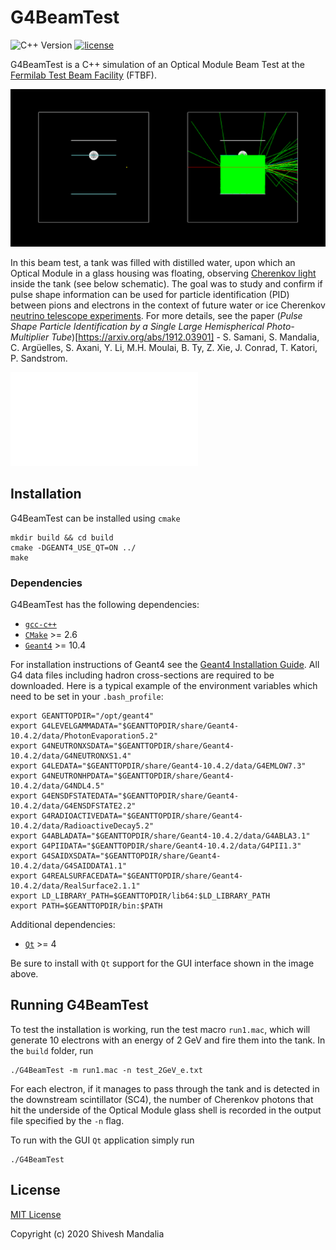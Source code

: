 # G4BeamTest

![C++ Version](https://img.shields.io/badge/c++-98+-green.svg)
[![license](https://img.shields.io/github/license/ShiveshM/G4BeamTest 'license')](https://github.com/ShiveshM/G4BeamTest/blob/master/LICENSE)

G4BeamTest is a C++ simulation of an Optical Module Beam Test at the [Fermilab
Test Beam Facility](https://ftbf.fnal.gov/) (FTBF).

![G4BeamTest Logo](logo.png)

In this beam test, a tank was filled with distilled water, upon which an Optical Module in a glass housing was floating, observing [Cherenkov light](https://icecube.wisc.edu/science/icecube/detector) inside the tank (see below schematic). The goal was to study and confirm if pulse shape information can be used for particle identification (PID) between pions and electrons in the context of future water or ice Cherenkov [neutrino telescope experiments](https://icecube.wisc.edu/). For more details, see the paper (*Pulse Shape Particle Identification by a Single Large Hemispherical Photo-Multiplier Tube*)[https://arxiv.org/abs/1912.03901] - S. Samani, S. Mandalia, C. Argüelles, S. Axani, Y. Li, M.H. Moulai, B. Ty, Z. Xie, J. Conrad, T. Katori, P. Sandstrom.

![Beam Test Schematic](beamtest.pdf)

## Installation
G4BeamTest can be installed using `cmake`
```
mkdir build && cd build
cmake -DGEANT4_USE_QT=ON ../
make
```

### Dependencies

G4BeamTest has the following dependencies:
* [`gcc-c++`](https://gcc.gnu.org/)
* [`CMake`](https://cmake.org/) >= 2.6
* [`Geant4`](https://geant4.web.cern.ch/) >= 10.4

For installation instructions of Geant4 see the [Geant4
Installation
Guide](https://geant4-userdoc.web.cern.ch/geant4-userdoc/UsersGuides/InstallationGuide/html/).
All G4 data files including hadron cross-sections are required to be
downloaded. Here is a typical example of the environment variables which need
to be set in your `.bash_profile`:
```
export GEANTTOPDIR="/opt/geant4"
export G4LEVELGAMMADATA="$GEANTTOPDIR/share/Geant4-10.4.2/data/PhotonEvaporation5.2"
export G4NEUTRONXSDATA="$GEANTTOPDIR/share/Geant4-10.4.2/data/G4NEUTRONXS1.4"
export G4LEDATA="$GEANTTOPDIR/share/Geant4-10.4.2/data/G4EMLOW7.3"
export G4NEUTRONHPDATA="$GEANTTOPDIR/share/Geant4-10.4.2/data/G4NDL4.5"
export G4ENSDFSTATEDATA="$GEANTTOPDIR/share/Geant4-10.4.2/data/G4ENSDFSTATE2.2"
export G4RADIOACTIVEDATA="$GEANTTOPDIR/share/Geant4-10.4.2/data/RadioactiveDecay5.2"
export G4ABLADATA="$GEANTTOPDIR/share/Geant4-10.4.2/data/G4ABLA3.1"
export G4PIIDATA="$GEANTTOPDIR/share/Geant4-10.4.2/data/G4PII1.3"
export G4SAIDXSDATA="$GEANTTOPDIR/share/Geant4-10.4.2/data/G4SAIDDATA1.1"
export G4REALSURFACEDATA="$GEANTTOPDIR/share/Geant4-10.4.2/data/RealSurface2.1.1"
export LD_LIBRARY_PATH=$GEANTTOPDIR/lib64:$LD_LIBRARY_PATH
export PATH=$GEANTTOPDIR/bin:$PATH
```

Additional dependencies:
* [`Qt`](https://www.qt.io/) >= 4

Be sure to install with `Qt` support for the GUI interface shown in the
image above.

## Running G4BeamTest

To test the installation is working, run the test macro `run1.mac`, which will
generate 10 electrons with an energy of 2 GeV and fire them into the tank. In
the `build` folder, run
```
./G4BeamTest -m run1.mac -n test_2GeV_e.txt
```
For each electron, if it manages to pass through the tank and is detected in
the downstream scintillator (SC4), the number of Cherenkov photons that hit the
underside of the Optical Module glass shell is recorded in the output file
specified by the `-n` flag.

To run with the GUI `Qt` application simply run
```
./G4BeamTest
```

## License

[MIT License](LICENSE)

Copyright (c) 2020 Shivesh Mandalia

